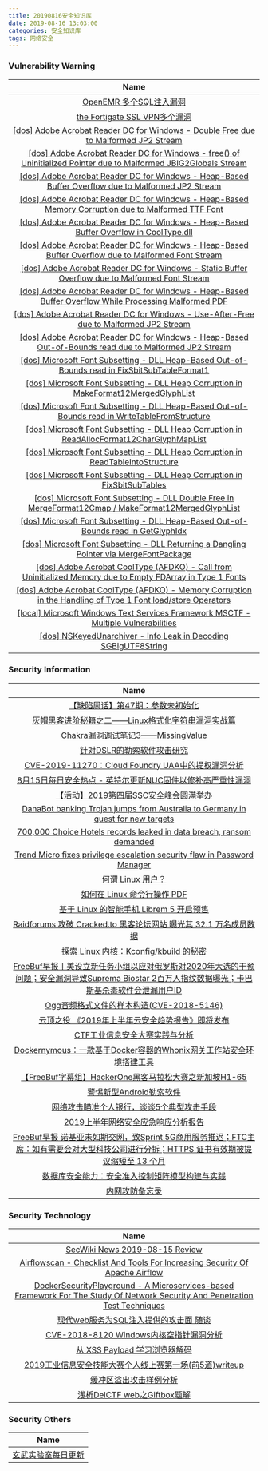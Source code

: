 ```yaml
---
title: 20190816安全知识库
date: 2019-08-16 13:03:00
categories: 安全知识库
tags: 网络安全
---
```

###  						       							Vulnerability Warning

|                             Name                             |
| :----------------------------------------------------------: |
|[OpenEMR 多个SQL注入漏洞](https://www.seebug.org/vuldb/ssvid-98057)|
|[the Fortigate SSL VPN多个漏洞](https://www.seebug.org/vuldb/ssvid-98056)|
|[[dos] Adobe Acrobat Reader DC for Windows - Double Free due to Malformed JP2 Stream](https://www.exploit-db.com/exploits/47279)|
|[[dos] Adobe Acrobat Reader DC for Windows - free() of Uninitialized Pointer due to Malformed JBIG2Globals Stream](https://www.exploit-db.com/exploits/47278)|
|[[dos] Adobe Acrobat Reader DC for Windows - Heap-Based Buffer Overflow due to Malformed JP2 Stream](https://www.exploit-db.com/exploits/47277)|
|[[dos] Adobe Acrobat Reader DC for Windows - Heap-Based Memory Corruption due to Malformed TTF Font](https://www.exploit-db.com/exploits/47276)|
|[[dos] Adobe Acrobat Reader DC for Windows - Heap-Based Buffer Overflow in CoolType.dll](https://www.exploit-db.com/exploits/47275)|
|[[dos] Adobe Acrobat Reader DC for Windows - Heap-Based Buffer Overflow due to Malformed Font Stream](https://www.exploit-db.com/exploits/47274)|
|[[dos] Adobe Acrobat Reader DC for Windows - Static Buffer Overflow due to Malformed Font Stream](https://www.exploit-db.com/exploits/47273)|
|[[dos] Adobe Acrobat Reader DC for Windows - Heap-Based Buffer Overflow While Processing Malformed PDF](https://www.exploit-db.com/exploits/47272)|
|[[dos] Adobe Acrobat Reader DC for Windows - Use-After-Free due to Malformed JP2 Stream](https://www.exploit-db.com/exploits/47271)|
|[[dos] Adobe Acrobat Reader DC for Windows - Heap-Based Out-of-Bounds read due to Malformed JP2 Stream](https://www.exploit-db.com/exploits/47270)|
|[[dos] Microsoft Font Subsetting - DLL Heap-Based Out-of-Bounds read in FixSbitSubTableFormat1](https://www.exploit-db.com/exploits/47269)|
|[[dos] Microsoft Font Subsetting - DLL Heap Corruption in MakeFormat12MergedGlyphList](https://www.exploit-db.com/exploits/47268)|
|[[dos] Microsoft Font Subsetting - DLL Heap-Based Out-of-Bounds read in WriteTableFromStructure](https://www.exploit-db.com/exploits/47267)|
|[[dos] Microsoft Font Subsetting - DLL Heap Corruption in ReadAllocFormat12CharGlyphMapList](https://www.exploit-db.com/exploits/47266)|
|[[dos] Microsoft Font Subsetting - DLL Heap Corruption in ReadTableIntoStructure](https://www.exploit-db.com/exploits/47265)|
|[[dos] Microsoft Font Subsetting - DLL Heap Corruption in FixSbitSubTables](https://www.exploit-db.com/exploits/47264)|
|[[dos] Microsoft Font Subsetting - DLL Double Free in MergeFormat12Cmap / MakeFormat12MergedGlyphList](https://www.exploit-db.com/exploits/47263)|
|[[dos] Microsoft Font Subsetting - DLL Heap-Based Out-of-Bounds read in GetGlyphIdx](https://www.exploit-db.com/exploits/47262)|
|[[dos] Microsoft Font Subsetting - DLL Returning a Dangling Pointer via MergeFontPackage](https://www.exploit-db.com/exploits/47261)|
|[[dos] Adobe Acrobat CoolType (AFDKO) - Call from Uninitialized Memory due to Empty FDArray in Type 1 Fonts](https://www.exploit-db.com/exploits/47260)|
|[[dos] Adobe Acrobat CoolType (AFDKO) - Memory Corruption in the Handling of Type 1 Font load/store Operators](https://www.exploit-db.com/exploits/47259)|
|[[local] Microsoft Windows Text Services Framework MSCTF - Multiple Vulnerabilities](https://www.exploit-db.com/exploits/47258)|
|[[dos] NSKeyedUnarchiver - Info Leak in Decoding SGBigUTF8String](https://www.exploit-db.com/exploits/47257)|

### 						        							Security Information
|                             Name                                    |
| :----------------------------------------------------------: |
|[【缺陷周话】第47期：参数未初始化](https://www.anquanke.com/post/id/184237)|
|[灰帽黑客进阶秘籍之二——Linux格式化字符串漏洞实战篇](https://www.anquanke.com/post/id/183963)|
|[Chakra漏洞调试笔记3——MissingValue](https://www.anquanke.com/post/id/184258)|
|[针对DSLR的勒索软件攻击研究](https://www.anquanke.com/post/id/184036)|
|[CVE-2019-11270：Cloud Foundry UAA中的提权漏洞分析](https://www.anquanke.com/post/id/183810)|
|[8月15日每日安全热点 - 英特尔更新NUC固件以修补高严重性漏洞](https://www.anquanke.com/post/id/184239)|
|[【活动】2019第四届SSC安全峰会圆满举办](https://www.secpulse.com/archives/110684.html)|
|[DanaBot banking Trojan jumps from Australia to Germany in quest for new targets](https://www.zdnet.com/article/danabot-banking-trojan-jumps-from-australia-to-german-targets/#ftag=RSSbaffb68)|
|[700,000 Choice Hotels records leaked in data breach, ransom demanded](https://www.zdnet.com/article/700000-choice-hotels-records-leaked-in-data-breach/#ftag=RSSbaffb68)|
|[Trend Micro fixes privilege escalation security flaw in Password Manager](https://www.zdnet.com/article/trend-micro-fixes-hijack-security-flaw-in-password-manager/#ftag=RSSbaffb68)|
|[何谓 Linux 用户？](https://linux.cn/article-11231-1.html?utm_source=rss&utm_medium=rss)|
|[如何在 Linux 命令行操作 PDF](https://linux.cn/article-11230-1.html?utm_source=rss&utm_medium=rss)|
|[基于 Linux 的智能手机 Librem 5 开启预售](https://linux.cn/article-11229-1.html?utm_source=rss&utm_medium=rss)|
|[Raidforums 攻破 Cracked.to 黑客论坛网站 曝光其 32.1 万名成员数据](https://linux.cn/article-11228-1.html?utm_source=rss&utm_medium=rss)|
|[探索 Linux 内核：Kconfig/kbuild 的秘密](https://linux.cn/article-11227-1.html?utm_source=rss&utm_medium=rss)|
|[FreeBuf早报丨美设立新任务小组以应对俄罗斯对2020年大选的干预问题；安全漏洞导致Suprema Biostar 2百万人指纹数据曝光；卡巴斯基杀毒软件会泄漏用户ID](https://www.freebuf.com/news/211566.html)|
|[Ogg音频格式文件的样本构造(CVE-2018-5146)](https://www.freebuf.com/vuls/210040.html)|
|[云顶之役 《2019年上半年云安全趋势报告》即将发布](https://www.freebuf.com/articles/paper/211311.html)|
|[CTF工业信息安全大赛实践与分析](https://www.freebuf.com/articles/ics-articles/210687.html)|
|[Dockernymous：一款基于Docker容器的Whonix网关工作站安全环境搭建工具](https://www.freebuf.com/sectool/209607.html)|
|[【FreeBuf字幕组】HackerOne黑客马拉松大赛之新加坡H1-65](https://www.freebuf.com/video/211375.html)|
|[警惕新型Android勒索软件](https://www.freebuf.com/articles/terminal/209895.html)|
|[网络攻击瞄准个人银行，谈谈5个典型攻击手段](https://www.freebuf.com/articles/network/211150.html)|
|[2019上半年网络安全应急响应分析报告](https://www.freebuf.com/articles/paper/210447.html)|
|[FreeBuf早报  诺基亚未如期交网，致Sprint 5G商用服务推迟；FTC主席：如有需要会对大型科技公司进行分拆；HTTPS 证书有效期被提议缩短至 13 个月](https://www.freebuf.com/news/211291.html)|
|[数据库安全能力：安全准入控制矩阵模型构建与实践](https://www.freebuf.com/articles/database/210467.html)|
|[内网攻防备忘录](https://www.freebuf.com/articles/network/210298.html)|

### 						        							Security  Technology
|                             Name                                    |
| :----------------------------------------------------------: |
|[SecWiki News 2019-08-15 Review](http://www.sec-wiki.com/?2019-08-15)|
|[Airflowscan - Checklist And Tools For Increasing Security Of Apache Airflow](http://www.kitploit.com/2019/08/airflowscan-checklist-and-tools-for.html)|
|[DockerSecurityPlayground - A Microservices-based Framework For The Study Of Network Security And Penetration Test Techniques](http://www.kitploit.com/2019/08/dockersecurityplayground-microservices.html)|
|[现代web服务为SQL注入提供的攻击面 随谈](http://xz.aliyun.com/t/5963)|
|[CVE-2018-8120 Windows内核空指针漏洞分析](http://xz.aliyun.com/t/5966)|
|[从 XSS Payload 学习浏览器解码](http://xz.aliyun.com/t/5950)|
|[2019工业信息安全技能大赛个人线上赛第一场(前5道)writeup](http://xz.aliyun.com/t/5960)|
|[缓冲区溢出攻击样例分析](http://xz.aliyun.com/t/5964)|
|[浅析DelCTF web之Giftbox题解](http://xz.aliyun.com/t/5967)|

### 						        							Security  Others
|                             Name                                    |
| :----------------------------------------------------------: |
|[玄武实验室每日更新](https://weibo.com/p/1006065582522936/wenzhang?from=page_100606_profile&wvr=6&mod=wenzhangmore)|

